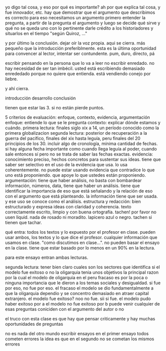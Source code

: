 yo digo tal cosa, y eso por qué es importante? ah por que explica tal cosa, y fue innovador, etc.
hay que demostrar que el argumento que describimos es correcto
para eso necesitamos un argumento primero
entender la pregunta, a partir de la pregunta el argumento y luego se decide qué sirve y qué no
se queda uno con lo pertinente
darle crédito a los historiadores y situarlos en el tiempo
"según Quiroz, ..."

y por último la conclusión. dejar oir la voz propia. aqui se cierra.
más pequeño que la introducción preferiblmente.
esta es la última oportunidad para convencer al lector, intentar ser contundente.
pum, duro, directo, pá

escribir pensando en la persona que lo va a leer
no escribir enredado. no hay necesidad de ser tan imbécil.
usted está escribiendo demasiado enrededado porque no quiere que entienda.
está vendiendo conejo por liebre.

y ahí cierra.

introducción
desarrollo
conclusión

tienen que estar las 3. si no están pierde puntos.

5 criterios de evaluación: enfoque, contexto, evidencia, argumentación
enfoque: entiende lo que se le pregunta
contexto: explicar dónde estamos y cuándo.
primera lectura: finales siglo xix a 14, un período conocido como la primera globalizacion
segunda lectura: posterior de recuperación a la guerra del pacifico, finales del xix hasta leguía, peru finales del 20 principios de los 30.
incluir algo de cronología, mínima cantidad de fechas. si hay alguna fecha importante como cuando llega leguía al poder, cuando sale entonces sí pero no se trata de saber las fechas exactas.
evidencia: conocimiento preciso, hechos concretos para sustentar sus ideas. tiene que saber ser selectivo en el uso de la evidencia que usa. lo usa coherentemente. no puede estar usando evidencia que contradice lo que uno está proponiendo. que apoye lo que ustedes están proponiendo.
argumentación: tiene que haber análisis, no basta con bombardear información, números, data, tiene que haber un análisis. tiene que identificar la importancia de eso que está señalando y la relación de eso con el argumento que está planteando. la información tiene que ser usada. y ese uso se conoce como el análisis.
estructura y redacción: bien estructurado y expresa ideas con claridad y coherencia. texto correctamente escrito, limpio y con buena ortografía.
tachen! por favor no usen liquid. nada de rosado ni moradito. lapicero azul o negro. tachen si tienen que tachar.

qué entra: todos los textos y lo expuesto por el profesor en clase. pueden usar ambos, los textos y lo que dice el profesor. cualquier información que usamos en clase. "como discutimos en clase...". no pueden basar el ensayo en la clase. tiene que estar basado por lo menos en un 90% en la lectura.

para este ensayo entran ambas lecturas.

segunda lectura: tener bien claro cuales son los sectores que identifica
si el modelo fue exitoso o no
	la oligarquia tenia unos objetivos
	la principal razon por la cual el modelo de oligarquia en el peru fracaso es por la poca o ninguna importancia que le dieron a los temas sociales y desigualdad. si fue por eso, no fue por eso.
	el fracaso el modelo se dio fundamentalmente a que la oligarquia dependio y se concentro demasiado en atraer capital extranjero.
	el modelo fue exitoso? noo no fue. sii si fue.
	el modelo pudo haber exitoso por a
	el modelo no fue exitoso por b
	puede venir cualquier de esas preguntas
coniciden con el argumento del autor o no

el truco con esta clase es que hay que pensar criticamente
y hay muchas oportunidades de preguntas

no es nada del otro mundo escribir ensayos
en el primer ensayo todos cometen errores
la idea es que en el segundo no se cometan los mismos errores
